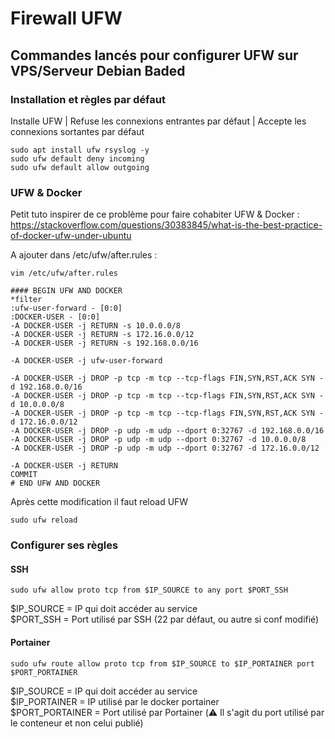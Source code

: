 # Firewall UFW
## Commandes lancés pour configurer UFW sur VPS/Serveur Debian Baded

### Installation et règles par défaut

Installe UFW | Refuse les connexions entrantes par défaut | Accepte les connexions sortantes par défaut

```
sudo apt install ufw rsyslog -y
sudo ufw default deny incoming
sudo ufw default allow outgoing
```
### UFW & Docker 

Petit tuto inspirer de ce problème pour faire cohabiter UFW & Docker : https://stackoverflow.com/questions/30383845/what-is-the-best-practice-of-docker-ufw-under-ubuntu

A ajouter dans /etc/ufw/after.rules :

```
vim /etc/ufw/after.rules

#### BEGIN UFW AND DOCKER
*filter
:ufw-user-forward - [0:0]
:DOCKER-USER - [0:0]
-A DOCKER-USER -j RETURN -s 10.0.0.0/8
-A DOCKER-USER -j RETURN -s 172.16.0.0/12
-A DOCKER-USER -j RETURN -s 192.168.0.0/16

-A DOCKER-USER -j ufw-user-forward

-A DOCKER-USER -j DROP -p tcp -m tcp --tcp-flags FIN,SYN,RST,ACK SYN -d 192.168.0.0/16
-A DOCKER-USER -j DROP -p tcp -m tcp --tcp-flags FIN,SYN,RST,ACK SYN -d 10.0.0.0/8
-A DOCKER-USER -j DROP -p tcp -m tcp --tcp-flags FIN,SYN,RST,ACK SYN -d 172.16.0.0/12
-A DOCKER-USER -j DROP -p udp -m udp --dport 0:32767 -d 192.168.0.0/16
-A DOCKER-USER -j DROP -p udp -m udp --dport 0:32767 -d 10.0.0.0/8
-A DOCKER-USER -j DROP -p udp -m udp --dport 0:32767 -d 172.16.0.0/12

-A DOCKER-USER -j RETURN
COMMIT
# END UFW AND DOCKER
```
Après cette modification il faut reload UFW
```
sudo ufw reload
```

### Configurer ses règles 
#### SSH
```
sudo ufw allow proto tcp from $IP_SOURCE to any port $PORT_SSH
```
$IP_SOURCE = IP qui doit accéder au service \
$PORT_SSH = Port utilisé par SSH (22 par défaut, ou autre si conf modifié) 

#### Portainer
```
sudo ufw route allow proto tcp from $IP_SOURCE to $IP_PORTAINER port $PORT_PORTAINER
```
$IP_SOURCE = IP qui doit accéder au service \
$IP_PORTAINER = IP utilisé par le docker portainer \
$PORT_PORTAINER = Port utilisé par Portainer (⚠️ Il s'agit du port utilisé par le conteneur et non celui publié) 
